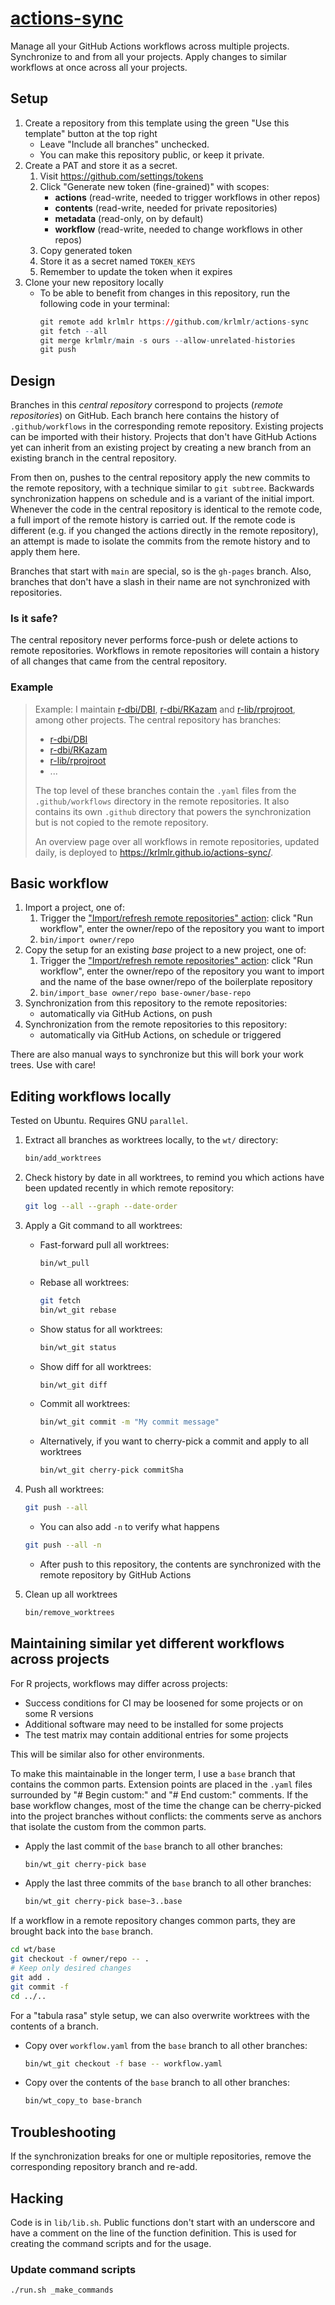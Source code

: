 # [actions-sync](https://krlmlr.github.io/actions-sync)

Manage all your GitHub Actions workflows across multiple projects.
Synchronize to and from all your projects.
Apply changes to similar workflows at once across all your projects.

## Setup

1. Create a repository from this template using the green "Use this template" button at the top right
    - Leave "Include all branches" unchecked.
    - You can make this repository public, or keep it private.
2. Create a PAT and store it as a secret.
    1. Visit <https://github.com/settings/tokens>
    2. Click "Generate new token (fine-grained)" with scopes:
        - **actions** (read-write, needed to trigger workflows in other repos)
        - **contents** (read-write, needed for private repositories)
        - **metadata** (read-only, on by default)
        - **workflow** (read-write, needed to change workflows in other repos)
    3. Copy generated token
    4. Store it as a secret named `TOKEN_KEYS`
    5. Remember to update the token when it expires
3. Clone your new repository locally
      - To be able to benefit from changes in this repository, run the following code in your terminal:
         ```r
         git remote add krlmlr https://github.com/krlmlr/actions-sync
         git fetch --all
         git merge krlmlr/main -s ours --allow-unrelated-histories
         git push
         ```


## Design

Branches in this *central repository* correspond to projects (*remote repositories*) on GitHub.
Each branch here contains the history of `.github/workflows` in the corresponding remote repository.
Existing projects can be imported with their history.
Projects that don't have GitHub Actions yet can inherit from an existing project by creating a new branch from an existing branch in the central repository.

From then on, pushes to the central repository apply the new commits to the remote repository, with a technique similar to `git subtree`.
Backwards synchronization happens on schedule and is a variant of the initial import.
Whenever the code in the central repository is identical to the remote code, a full import of the remote history is carried out.
If the remote code is different (e.g. if you changed the actions directly in the remote repository), an attempt is made to isolate the commits from the remote history and to apply them here.

Branches that start with `main` are special, so is the `gh-pages` branch.
Also, branches that don't have a slash in their name are not synchronized with repositories.

### Is it safe?

The central repository never performs force-push or delete actions to remote repositories.
Workflows in remote repositories will contain a history of all changes that came from the central repository.

### Example

> Example: I maintain [r-dbi/DBI](https://github.com/r-dbi/DBI), [r-dbi/RKazam](https://github.com/r-dbi/RKazam) and [r-lib/rprojroot](https://github.com/r-lib/rprojroot), among other projects.
> The central repository has branches:
>
> - [r-dbi/DBI](https://github.com/krlmlr/actions-sync/tree/r-dbi/DBI)
> - [r-dbi/RKazam](https://github.com/krlmlr/actions-sync/tree/r-dbi/RKazam)
> - [r-lib/rprojroot](https://github.com/krlmlr/actions-sync/tree/r-lib/rprojroot)
> - ...
>
> The top level of these branches contain the `.yaml` files from the `.github/workflows` directory in the remote repositories.
> It also contains its own `.github` directory that powers the synchronization but is not copied to the remote repository.
>
> An overview page over all workflows in remote repositories, updated daily, is deployed to <https://krlmlr.github.io/actions-sync/>.

## Basic workflow

1. Import a project, one of:
    1. Trigger the ["Import/refresh remote repositories" action](https://github.com/krlmlr/actions-sync/actions?query=workflow%3A%22Import%2Frefresh+remote+repositories%22): click "Run workflow", enter the owner/repo of the repository you want to import
    1. `bin/import owner/repo`
1. Copy the setup for an existing *base* project to a new project, one of:
    1. Trigger the ["Import/refresh remote repositories" action](https://github.com/krlmlr/actions-sync/actions?query=workflow%3A%22Import%2Frefresh+remote+repositories%22): click "Run workflow", enter the owner/repo of the repository you want to import and the name of the base owner/repo of the boilerplate repository
    1. `bin/import_base owner/repo base-owner/base-repo`
1. Synchronization from this repository to the remote repositories:
    - automatically via GitHub Actions, on push
1. Synchronization from the remote repositories to this repository:
    - automatically via GitHub Actions, on schedule or triggered

There are also manual ways to synchronize but this will bork your work trees.
Use with care!

## Editing workflows locally

Tested on Ubuntu.
Requires GNU `parallel`.

1. Extract all branches as worktrees locally, to the `wt/` directory:

    ```sh
    bin/add_worktrees
    ```

1. Check history by date in all worktrees, to remind you which actions have been updated recently in which remote repository:

    ```sh
    git log --all --graph --date-order
    ```

1. Apply a Git command to all worktrees:
    - Fast-forward pull all worktrees:

        ```sh
        bin/wt_pull
        ```

    - Rebase all worktrees:

        ```sh
        git fetch
        bin/wt_git rebase
        ```

    - Show status for all worktrees:

        ```sh
        bin/wt_git status
        ```

    - Show diff for all worktrees:

        ```sh
        bin/wt_git diff
        ```

    - Commit all worktrees:

        ```sh
        bin/wt_git commit -m "My commit message"
        ```

    - Alternatively, if you want to cherry-pick a commit and apply to all worktrees

        ```sh
        bin/wt_git cherry-pick commitSha
        ```

1. Push all worktrees:

    ```sh
    git push --all
    ```

    - You can also add `-n` to verify what happens

    ```sh
    git push --all -n
    ```

    - After push to this repository, the contents are synchronized with the remote repository by GitHub Actions

1. Clean up all worktrees

    ```sh
    bin/remove_worktrees
    ```

## Maintaining similar yet different workflows across projects

For R projects, workflows may differ across projects:

- Success conditions for CI may be loosened for some projects or on some R versions
- Additional software may need to be installed for some projects
- The test matrix may contain additional entries for some projects

This will be similar also for other environments.

To make this maintainable in the longer term, I use a `base` branch that contains the common parts.
Extension points are placed in the `.yaml` files surrounded by "# Begin custom:" and "# End custom:" comments.
If the base workflow changes, most of the time the change can be cherry-picked into the project branches without conflicts: the comments serve as anchors that isolate the custom from the common parts.

- Apply the last commit of the `base` branch to all other branches:

    ```sh
    bin/wt_git cherry-pick base
    ```

- Apply the last three commits of the `base` branch to all other branches:

    ```sh
    bin/wt_git cherry-pick base~3..base
    ```

If a workflow in a remote repository changes common parts, they are brought back into the `base` branch.

```sh
cd wt/base
git checkout -f owner/repo -- .
# Keep only desired changes
git add .
git commit -f
cd ../..
```

For a "tabula rasa" style setup, we can also overwrite worktrees with the contents of a branch.

- Copy over `workflow.yaml` from the `base` branch to all other branches:

    ```sh
    bin/wt_git checkout -f base -- workflow.yaml
    ```

- Copy over the contents of the `base` branch to all other branches:

    ```sh
    bin/wt_copy_to base-branch
    ```

## Troubleshooting

If the synchronization breaks for one or multiple repositories, remove the corresponding repository branch and re-add.

## Hacking

Code is in `lib/lib.sh`.
Public functions don't start with an underscore and have a comment on the line of the function definition.
This is used for creating the command scripts and for the usage.

### Update command scripts

```sh
./run.sh _make_commands
```
